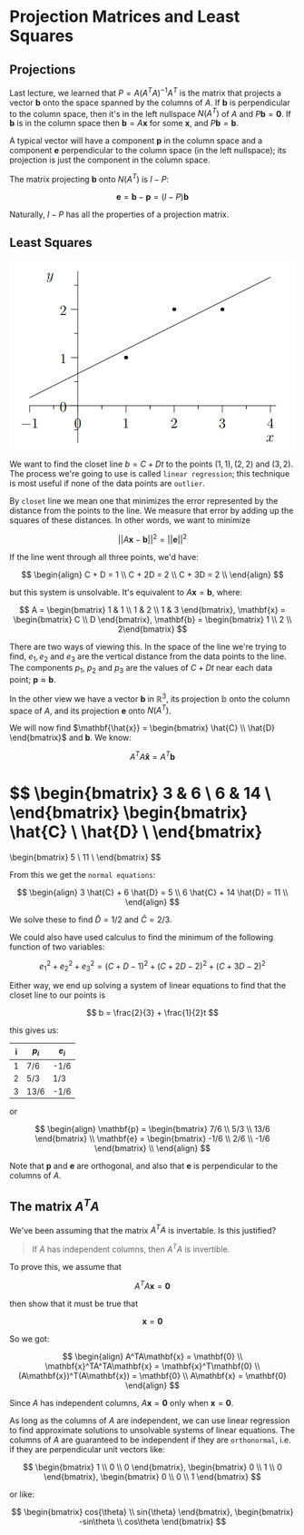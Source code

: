 # Projection Matrices and Least Squares

## Projections

Last lecture, we learned that $P = A(A^TA)^{-1}A^T$ is the matrix that projects a vector $\mathbf{b}$ onto the space spanned by the columns of $A$. If $\mathbf{b}$ is perpendicular to the column space, then it's in the left nullspace $N(A^T)$ of $A$ and $P\mathbf{b} = \mathbf{0}$. If $\mathbf{b}$ is in the column space then $\mathbf{b} = A\mathbf{x}$ for some $\mathbf{x}$, and $P\mathbf{b} = \mathbf{b}$.

A typical vector will have a component $\mathbf{p}$ in the column space and a component $\mathbf{e}$ perpendicular to the column space (in the left nullspace); its projection is just the component in the column space.

The matrix projecting $\mathbf{b}$ onto $N(A^T)$ is $I - P$:

$$
\mathbf{e} = \mathbf{b} - \mathbf{p} = (I - P)\mathbf{b}
$$

Naturally, $I - P$ has all the properties of a projection matrix.

## Least Squares

![least sqaures](images/projection/least_square.png)

We want to find the closet line $b = C + Dt$ to the points $(1, 1), (2, 2)$ and $(3, 2)$. The process we're going to use is called `linear regression`; this technique is most useful if none of the data points are `outlier`.

By `closet` line we mean one that minimizes the error represented by the distance from the points to the line. We measure that error by adding up the squares of these distances. In other words, we want to minimize

$$
||A\mathbf{x} - \mathbf{b}||^2 = ||\mathbf{e}||^2
$$

If the line went through all three points, we'd have:

$$
\begin{align}
C + D = 1 \\
C + 2D = 2 \\
C + 3D = 2 \\
\end{align}
$$

but this system is unsolvable. It's equivalent to $A \mathbf{x} = \mathbf{b}$, where:

$$
A = \begin{bmatrix} 1 & 1 \\ 1 & 2 \\ 1 & 3 \end{bmatrix}, \mathbf{x} = \begin{bmatrix} C \\ D \end{bmatrix}, \mathbf{b} = \begin{bmatrix} 1 \\ 2 \\ 2\end{bmatrix}
$$

There are two ways of viewing this. In the space of the line we're trying to find, $e_1, e_2$ and $e_3$ are the vertical distance from the data points to the line. The components $p_1$, $p_2$ and $p_3$ are the values of $C + Dt$ near each data point; $\mathbf{p} \approx \mathbf{b}$.

In the other view we have a vector $\mathbf{b}$ in $\mathbb{R}^3$, its projection $\mathbb{b}$ onto the column space of $A$, and its projection $\mathbf{e}$ onto $N(A^T)$.

We will now find $\mathbf{\hat{x}} = \begin{bmatrix} \hat{C} \\ \hat{D} \end{bmatrix}$ and $\mathbf{b}$. We know:

$$
A^TA\mathbf{\hat{x}} = A^T\mathbf{b}
$$

$$
\begin{bmatrix}
3 & 6 \\
6 & 14 \\
\end{bmatrix}
\begin{bmatrix}
\hat{C} \\
\hat{D} \\
\end{bmatrix}
=
\begin{bmatrix}
5 \\
11 \\
\end{bmatrix}
$$

From this we get the `normal equations`:

$$
\begin{align}
3 \hat{C} + 6 \hat{D} = 5 \\
6 \hat{C} + 14 \hat{D} = 11 \\
\end{align}
$$

We solve these to find $\hat{D} = 1 / 2$ and $\hat{C} = 2 / 3$.

We could also have used calculus to find the minimum of the following function of two variables:

$$
e_1^2 + e_2^2 + e_3^2 = (C + D - 1)^2 + (C + 2D - 2)^2 + (C + 3D - 2)^2
$$

Either way, we end up solving a system of linear equations to find that the closet line to our points is

$$
b = \frac{2}{3} + \frac{1}{2}t
$$

this gives us:

| i | $p_i$ | $e_i$ |
|---|-------|-------|
| 1 |  7/6  | -1/6  |
| 2 |  5/3  |  1/3  |
| 3 | 13/6  | -1/6  |

or

$$
\begin{align}
\mathbf{p} = \begin{bmatrix} 7/6 \\ 5/3 \\ 13/6 \end{bmatrix} \\
\mathbf{e} = \begin{bmatrix} -1/6 \\ 2/6 \\ -1/6 \end{bmatrix} \\
\end{align}
$$

Note that $\mathbf{p}$ and $\mathbf{e}$ are orthogonal, and also that $\mathbf{e}$ is perpendicular to the columns of $A$.
 
## The matrix $A^TA$

 We've been assuming that the matrix $A^TA$ is invertable. Is this justified?

> If $A$ has independent columns, then $A^TA$ is invertible.

To prove this, we assume that

$$
A^TA\mathbf{x} = \mathbf{0}
$$

then show that it must be true that

$$
\mathbf{x} = \mathbf{0}
$$

So we got:

$$
\begin{align}
A^TA\mathbf{x} = \mathbf{0} \\
\mathbf{x}^TA^TA\mathbf{x} = \mathbf{x}^T\mathbf{0} \\
(A\mathbf{x})^T(A\mathbf{x}) = \mathbf{0} \\
A\mathbf{x} = \mathbf{0}
\end{align}
$$

Since $A$ has independent columns, $A\mathbf{x} = \mathbf{0}$ only when $\mathbf{x} = \mathbf{0}$. 

As long as the columns of $A$ are independent, we can use linear regression to find approximate solutions to unsolvable systems of linear equations. The columns of $A$ are guaranteed to be independent if they are `orthonormal`, i.e. if they are perpendicular unit vectors like:

$$
\begin{bmatrix} 1 \\ 0 \\ 0 \end{bmatrix},
\begin{bmatrix} 0 \\ 1 \\ 0 \end{bmatrix},
\begin{bmatrix} 0 \\ 0 \\ 1 \end{bmatrix}
$$

or like:

$$
\begin{bmatrix} cos{\theta} \\ sin{\theta} \end{bmatrix},
\begin{bmatrix} -sin\theta \\ cos\theta \end{bmatrix}
$$

